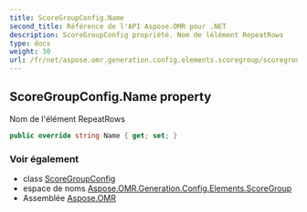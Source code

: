 ```yaml
---
title: ScoreGroupConfig.Name
second_title: Référence de l'API Aspose.OMR pour .NET
description: ScoreGroupConfig propriété. Nom de lélément RepeatRows
type: docs
weight: 30
url: /fr/net/aspose.omr.generation.config.elements.scoregroup/scoregroupconfig/name/
---
```

## ScoreGroupConfig.Name property

Nom de l'élément RepeatRows

```csharp
public override string Name { get; set; }
```

### Voir également

* class [ScoreGroupConfig](../)
* espace de noms [Aspose.OMR.Generation.Config.Elements.ScoreGroup](../../scoregroupconfig/)
* Assemblée [Aspose.OMR](../../../)


